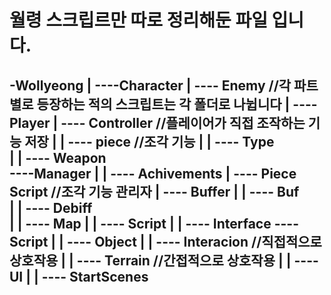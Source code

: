 # 월령 스크립르만 따로 정리해둔 파일 입니다.


-Wollyeong
|
----Character 
  |
  ---- Enemy  //각 파트별로 등장하는 적의 스크립트는 각 폴더로 나뉩니다
  |
  ---- Player
  |
     ---- Controller  //플레이어가 직접 조작하는 기능 저장
     |
     |
     ---- piece  //조각 기능
     |
     |
      ---- Type  
     |
     |
      ---- Weapon  
----Manager
  |
  |
  ---- Achivements 
        |
        ---- Piece Script  //조각 기능 관리자
  |
  ---- Buffer
      |
      |
      ---- Buf      
      |
      |
      ---- Debiff  
  |
  |
  ---- Map
  |
  |
  ---- Script
    |
    |
    ---- Interface
---- Script
  |
  |
   ---- Object
     |
     |
      ---- Interacion  //직접적으로 상호작용
     |
     |
     ---- Terrain      //간접적으로 상호작용
  |
  |
   ---- UI
     |
     |
      ---- StartScenes
----

